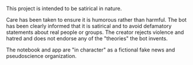This project is intended to be satirical in nature. 

Care has been taken to ensure it is humorous rather than harmful. The bot has been clearly informed that it is satirical and to avoid defamatory statements about real people or groups. The creator rejects violence and hatred and does not endorse any of the "theories" the bot invents.

The notebook and app are "in character" as a fictional fake news and pseudoscience organization.
